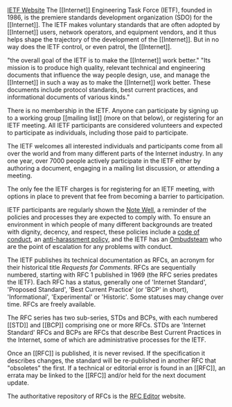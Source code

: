 [IETF Website](https://www.ietf.org/)
The [[Internet]] Engineering Task Force (IETF), founded in 1986, is the premiere standards development organization (SDO) for the [[Internet]]. The IETF makes voluntary standards that are often adopted by [[Internet]] users, network operators, and equipment vendors, and it thus helps shape the trajectory of the development of the [[Internet]]. But in no way does the IETF control, or even patrol, the [[Internet]].

"the overall goal of the IETF is to make the [[Internet]] work better."
"Its mission is to produce high quality, relevant technical and engineering documents that influence the way people design, use, and manage the [[Internet]] in such a way as to make the [[Internet]] work better. These documents include protocol standards, best current practices, and informational documents of various kinds."

There is no membership in the IETF. Anyone can participate by signing up to a working group [[mailing list]] (more on that below), or registering for an IETF meeting. All IETF participants are considered volunteers and expected to participate as individuals, including those paid to participate.

The IETF welcomes all interested individuals and participants come from all over the world and from many different parts of the Internet industry. In any one year, over 7000 people actively participate in the IETF either by authoring a document, engaging in a mailing list discussion, or attending a meeting.

The only fee the IETF charges is for registering for an IETF meeting, with options in place to prevent that fee from becoming a barrier to participation.

IETF participants are regularly shown the [Note Well](https://www.ietf.org/about/note-well/), a reminder of the policies and processes they are expected to comply with. To ensure an environment in which people of many different backgrounds are treated with dignity, decency, and respect, these policies include a [code of conduct](https://www.rfc-editor.org/info/bcp54), an [anti-harassment policy](https://www.ietf.org/blog/ietf-anti-harassment-policy), and the IETF has an [Ombudsteam](https://www.ietf.org/contact/ombudsteam) who are the point of escalation for any problems with conduct.

The IETF publishes its technical documentation as RFCs, an acronym for their historical title _Requests for Comments_. RFCs are sequentially numbered, starting with RFC 1 published in 1969 (the RFC series predates the IETF). Each RFC has a status, generally one of 'Internet Standard', 'Proposed Standard', 'Best Current Practice' (or 'BCP' in short), 'Informational', 'Experimental' or 'Historic'. Some statuses may change over time. RFCs are freely available.

The RFC series has two sub-series, STDs and BCPs, with each numbered [[STD]] and [[BCP]] comprising one or more RFCs. STDs are 'Internet Standard' RFCs and BCPs are RFCs that describe Best Current Practices in the Internet, some of which are administrative processes for the IETF.

Once an [[RFC]] is published, it is never revised. If the specification it describes changes, the standard will be re-published in another RFC that "obsoletes" the first. If a technical or editorial error is found in an [[RFC]], an errata may be linked to the [[RFC]] and/or held for the next document update.

The authoritative repository of RFCs is the [RFC Editor](https://www.rfc-editor.org) website.